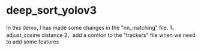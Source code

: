 # deep_sort_yolov3
In this demo, I has made some changes in the "nn_matching" file.
1、adjust_cosine distance
2、add a contion to the "trackers" file  when we need to add some features
